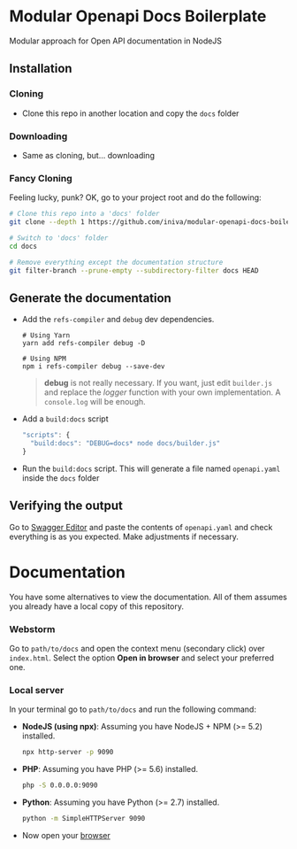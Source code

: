 # Modular Openapi Docs Boilerplate
Modular approach for Open API documentation in NodeJS

## Installation

### Cloning
+ Clone this repo in another location and copy the `docs` folder

### Downloading
+ Same as cloning, but... downloading

### Fancy Cloning
Feeling lucky, punk? OK, go to your project root and do the following:
```bash
# Clone this repo into a 'docs' folder
git clone --depth 1 https://github.com/iniva/modular-openapi-docs-boilerplate docs

# Switch to 'docs' folder
cd docs

# Remove everything except the documentation structure
git filter-branch --prune-empty --subdirectory-filter docs HEAD
```

## Generate the documentation
+ Add the `refs-compiler` and `debug` dev dependencies.
  ```
  # Using Yarn
  yarn add refs-compiler debug -D

  # Using NPM
  npm i refs-compiler debug --save-dev
  ```
  > **debug** is not really necessary. If you want, just edit `builder.js` and replace the _logger_ function with your own implementation. A `console.log` will be enough.
+ Add a `build:docs` script
  ```javascript
  "scripts": {
    "build:docs": "DEBUG=docs* node docs/builder.js"
  }
  ```
+ Run the `build:docs` script. This will generate a file named `openapi.yaml` inside the `docs` folder

## Verifying the output
Go to [Swagger Editor](http://editor.swagger.io/) and paste the contents of `openapi.yaml` and check everything is as you expected. Make adjustments if necessary.

# Documentation
You have some alternatives to view the documentation. All of them assumes you already have a local copy of this repository.

### Webstorm
Go to `path/to/docs` and open the context menu (secondary click) over `index.html`. Select the option **Open in browser** and select your preferred one.

### Local server
In your terminal go to `path/to/docs` and run the following command:
+ **NodeJS (using npx)**: Assuming you have NodeJS + NPM (>= 5.2) installed.
    ```bash
    npx http-server -p 9090
    ```
+ **PHP**: Assuming you have PHP (>= 5.6) installed.
    ```bash
    php -S 0.0.0.0:9090
    ```
+ **Python**: Assuming you have Python (>= 2.7) installed.
    ```bash
    python -m SimpleHTTPServer 9090
    ```
+ Now open your [browser](http://localhost:9090)
